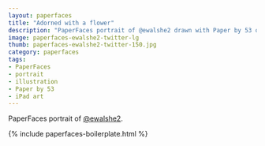 ```yaml
---
layout: paperfaces
title: "Adorned with a flower"
description: "PaperFaces portrait of @ewalshe2 drawn with Paper by 53 on an iPad."
image: paperfaces-ewalshe2-twitter-lg
thumb: paperfaces-ewalshe2-twitter-150.jpg
category: paperfaces
tags: 
- PaperFaces
- portrait
- illustration
- Paper by 53
- iPad art
---
```


PaperFaces portrait of [@ewalshe2](http://twitter.com/ewalshe2).

{% include paperfaces-boilerplate.html %}